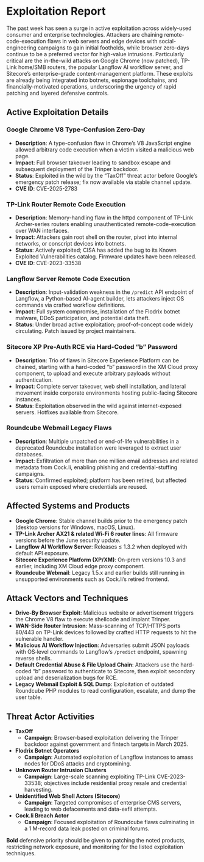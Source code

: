 # Exploitation Report

The past week has seen a surge in active exploitation across widely-used consumer and enterprise technologies. Attackers are chaining remote-code-execution flaws in web servers and edge devices with social-engineering campaigns to gain initial footholds, while browser zero-days continue to be a preferred vector for high-value intrusions. Particularly critical are the in-the-wild attacks on Google Chrome (now patched), TP-Link home/SMB routers, the popular Langflow AI workflow server, and Sitecore’s enterprise-grade content-management platform. These exploits are already being integrated into botnets, espionage toolchains, and financially-motivated operations, underscoring the urgency of rapid patching and layered defensive controls.  

## Active Exploitation Details

### Google Chrome V8 Type-Confusion Zero-Day
- **Description**: A type-confusion flaw in Chrome’s V8 JavaScript engine allowed arbitrary code execution when a victim visited a malicious web page.
- **Impact**: Full browser takeover leading to sandbox escape and subsequent deployment of the Trinper backdoor.
- **Status**: Exploited in the wild by the “TaxOff” threat actor before Google’s emergency patch release; fix now available via stable channel update.
- **CVE ID**: CVE-2025-2783

### TP-Link Router Remote Code Execution
- **Description**: Memory-handling flaw in the httpd component of TP-Link Archer-series routers enabling unauthenticated remote-code-execution over WAN interfaces.
- **Impact**: Attackers gain root shell on the router, pivot into internal networks, or conscript devices into botnets.
- **Status**: Actively exploited; CISA has added the bug to its Known Exploited Vulnerabilities catalog. Firmware updates have been released.
- **CVE ID**: CVE-2023-33538

### Langflow Server Remote Code Execution
- **Description**: Input-validation weakness in the `/predict` API endpoint of Langflow, a Python-based AI-agent builder, lets attackers inject OS commands via crafted workflow definitions.
- **Impact**: Full system compromise, installation of the Flodrix botnet malware, DDoS participation, and potential data theft.
- **Status**: Under broad active exploitation; proof-of-concept code widely circulating. Patch issued by project maintainers.

### Sitecore XP Pre-Auth RCE via Hard-Coded “b” Password
- **Description**: Trio of flaws in Sitecore Experience Platform can be chained, starting with a hard-coded “b” password in the XM Cloud proxy component, to upload and execute arbitrary payloads without authentication.
- **Impact**: Complete server takeover, web shell installation, and lateral movement inside corporate environments hosting public-facing Sitecore instances.
- **Status**: Exploitation observed in the wild against internet-exposed servers. Hotfixes available from Sitecore.

### Roundcube Webmail Legacy Flaws
- **Description**: Multiple unpatched or end-of-life vulnerabilities in a deprecated Roundcube installation were leveraged to extract user databases.
- **Impact**: Exfiltration of more than one million email addresses and related metadata from Cock.li, enabling phishing and credential-stuffing campaigns.
- **Status**: Confirmed exploited; platform has been retired, but affected users remain exposed where credentials are reused.

## Affected Systems and Products
- **Google Chrome**: Stable channel builds prior to the emergency patch (desktop versions for Windows, macOS, Linux).  
- **TP-Link Archer AX21 & related Wi-Fi 6 router lines**: All firmware versions before the June security update.  
- **Langflow AI Workflow Server**: Releases ≤ 1.3.2 when deployed with default API exposure.  
- **Sitecore Experience Platform (XP/XM)**: On-prem versions 10.3 and earlier, including XM Cloud edge proxy component.  
- **Roundcube Webmail**: Legacy 1.5.x and earlier builds still running in unsupported environments such as Cock.li’s retired frontend.  

## Attack Vectors and Techniques
- **Drive-By Browser Exploit**: Malicious website or advertisement triggers the Chrome V8 flaw to execute shellcode and implant Trinper.  
- **WAN-Side Router Intrusion**: Mass-scanning of TCP/HTTPS ports 80/443 on TP-Link devices followed by crafted HTTP requests to hit the vulnerable handler.  
- **Malicious AI Workflow Injection**: Adversaries submit JSON payloads with OS‐level commands to Langflow’s `/predict` endpoint, spawning reverse shells.  
- **Default Credential Abuse & File Upload Chain**: Attackers use the hard-coded “b” password to authenticate to Sitecore, then exploit secondary upload and deserialization bugs for RCE.  
- **Legacy Webmail Exploit & SQL Dump**: Exploitation of outdated Roundcube PHP modules to read configuration, escalate, and dump the user table.  

## Threat Actor Activities
- **TaxOff**  
  - **Campaign**: Browser-based exploitation delivering the Trinper backdoor against government and fintech targets in March 2025.  
- **Flodrix Botnet Operators**  
  - **Campaign**: Automated exploitation of Langflow instances to amass nodes for DDoS attacks and cryptomining.  
- **Unknown Router Intrusion Clusters**  
  - **Campaign**: Large-scale scanning exploiting TP-Link CVE-2023-33538; objectives include residential proxy resale and credential harvesting.  
- **Unidentified Web Shell Actors (Sitecore)**  
  - **Campaign**: Targeted compromises of enterprise CMS servers, leading to web defacements and data-exfil attempts.  
- **Cock.li Breach Actor**  
  - **Campaign**: Focused exploitation of Roundcube flaws culminating in a 1 M-record data leak posted on criminal forums.  

**Bold** defensive priority should be given to patching the noted products, restricting network exposure, and monitoring for the listed exploitation techniques.